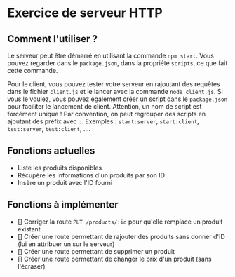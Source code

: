 # Exercice de serveur HTTP

## Comment l'utiliser ?
Le serveur peut être démarré en utilisant la commande `npm start`. Vous pouvez regarder dans le `package.json`, dans la propriété `scripts`, ce que fait cette commande.

Pour le client, vous pouvez tester votre serveur en rajoutant des requêtes dans le fichier `client.js` et le lancer avec la commande `node client.js`. Si vous le voulez, vous pouvez également créer un script dans le `package.json` pour faciliter le lancement de client. Attention, un nom de script est forcément unique ! Par convention, on peut regrouper des scripts en ajoutant des préfix avec `:`. Exemples : `start:server`, `start:client`, `test:server`, `test:client`, ….

## Fonctions actuelles
* Liste les produits disponibles
* Récupère les informations d'un produits par son ID
* Insère un produit avec l'ID fourni

## Fonctions à implémenter
- [] Corriger la route `PUT /products/:id` pour qu'elle remplace un produit existant
- [] Créer une route permettant de rajouter des produits sans donner d'ID (lui en attribuer un  sur le serveur)
- [] Créer une route permettant de supprimer un produit
- [] Créer une route permettant de changer le prix d'un produit (sans l'écraser)
